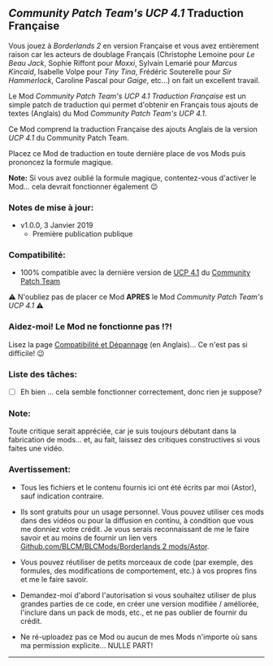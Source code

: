 ## *Community Patch Team's UCP 4.1* Traduction Française

Vous jouez à *Borderlands 2* en version Française et vous avez entièrement raison car les acteurs de doublage Français (Christophe Lemoine pour *Le Beau Jack*, Sophie Riffont pour *Moxxi*, Sylvain Lemarié pour *Marcus Kincaid*,  Isabelle Volpe pour *Tiny Tina*, Frédéric Souterelle pour *Sir Hammerlock*, Caroline Pascal pour *Gaige*, etc...) on fait un excellent travail.

Le Mod *Community Patch Team's UCP 4.1 Traduction Française* est un simple patch de traduction qui permet d'obtenir en Français tous ajouts de textes (Anglais) du Mod *Community Patch Team's UCP 4.1*.

Ce Mod comprend la traduction Française des ajouts Anglais de la version *UCP 4.1* du Community Patch Team.

Placez ce Mod de traduction en toute dernière place de vos Mods puis prononcez la formule magique.

__Note:__ Si vous avez oublié la formule magique, contentez-vous d'activer le Mod... cela devrait fonctionner également :wink:

### Notes de mise à jour:

- v1.0.0, 3 Janvier 2019
  - Première publication publique
 
### Compatibilité:

- 100% compatible avec la dernière version de [UCP 4.1](https://github.com/BLCM/BLCMods/blob/6ad6e7c89b8c55eed9091a2676bd5414cdc0b78b/Borderlands%202%20mods/Community%20Patch%20Team/Patch.txt) du [Community Patch Team](https://github.com/BLCM/BLCMods/tree/master/Borderlands%202%20mods/Community%20Patch%20Team) 
 

:warning: N'oubliez pas de placer ce Mod __APRES__ le Mod *Community Patch Team's UCP 4.1* :warning:

### Aidez-moi! Le Mod ne fonctionne pas !?!

Lisez la page  [Compatibilité et Dépannage](https://github.com/BLCM/BLCMods/tree/master/Borderlands%202%20mods/Astor/Compatibility%20%26%20Troubleshooting) (en Anglais)... Ce n'est pas si difficile! :wink:

### Liste des tâches:

- [ ] Eh bien ... cela semble fonctionner correctement, donc rien je suppose?
  
### Note: 

Toute critique serait appréciée, car je suis toujours débutant dans la fabrication de mods... et, au fait, laissez des critiques constructives si vous faites une vidéo.

### Avertissement:

- Tous les fichiers et le contenu fournis ici ont été écrits par moi (Astor), sauf indication contraire.

- Ils sont gratuits pour un usage personnel. Vous pouvez utiliser ces mods dans des vidéos ou pour la diffusion en continu, à condition que vous me donniez votre crédit. Je vous serais reconnaissant de me le faire savoir et au moins de fournir un lien vers [Github.com/BLCM/BLCMods/Borderlands 2 mods/Astor](https://github.com/BLCM/BLCMods/tree/master/Borderlands%202%20mods/Astor).

- Vous pouvez réutiliser de petits morceaux de code (par exemple, des formules, des modifications de comportement, etc.) à vos propres fins et me le faire savoir. 

- Demandez-moi d'abord l'autorisation si vous souhaitez utiliser de plus grandes parties de ce code, en créer une version modifiée / améliorée, l'inclure dans un pack de mods, etc., et ne pas oublier de fournir du crédit.

- Ne ré-uploadez pas ce Mod ou aucun de mes Mods n'importe où sans ma permission explicite... NULLE PART!

* * * * *



